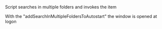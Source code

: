 Script searches in multiple folders and invokes the item 

With the "addSearchInMultipleFoldersToAutostart" the window is opened at logon